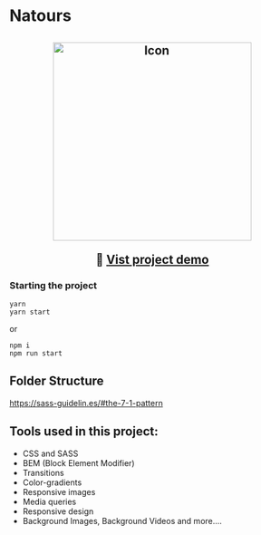 # Natours

<h2 align="center">
  <img width="350" src="../../../frontend-training/.github/natours.png" alt="Icon" src="https://natours.ismaaa.me" />

  :eyes: [Vist project demo](https://natours.ismaaa.me)
</h2>

### Starting the project

```
yarn
yarn start
```
or
```
npm i
npm run start
```

## Folder Structure

https://sass-guidelin.es/#the-7-1-pattern

## Tools used in this project:
* CSS and SASS
* BEM (Block Element Modifier)
* Transitions
* Color-gradients
* Responsive images
* Media queries
* Responsive design
* Background Images, Background Videos and more....